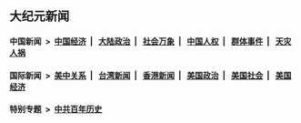 ## 大纪元新闻

#### 中国新闻 &nbsp;>&nbsp; [中国经济](indexes/ncid283/README.md?07190845) &nbsp;| &nbsp; [大陆政治](indexes/ncid277/README.md?07190845) &nbsp;| &nbsp; [社会万象](indexes/ncid282/README.md?07190845) &nbsp;| &nbsp; [中国人权](indexes/ncid278/README.md?07190845) &nbsp;| &nbsp; [群体事件](indexes/ncid279/README.md?07190845) &nbsp;| &nbsp; [天灾人祸](indexes/ncid280/README.md?07190845)

#### 国际新闻 &nbsp;>&nbsp; [美中关系](indexes/nf1412576/README.md?07190845) &nbsp;| &nbsp; [台湾新闻](indexes/ncid1349361/README.md?07190845) &nbsp;| &nbsp; [香港新闻](indexes/ncid1349362/README.md?07190845) &nbsp;| &nbsp; [美国政治](indexes/ncid1078159/README.md?07190845) &nbsp;| &nbsp; [美国社会](indexes/ncid1078160/README.md?07190845) &nbsp;| &nbsp; [美国经济](indexes/ncid1078158/README.md?07190845)

#### 特别专题 &nbsp;>&nbsp; [中共百年历史](https://github.com/epoch-news/epoch-special/blob/master/README.md?07190845)  

